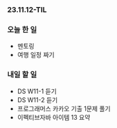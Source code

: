 ### 23.11.12-TIL
### 오늘 한 일
- 멘토링
- 여행 일정 짜기

### 내일 할 일
- DS W11-1 듣기
- DS W11-2 듣기
- 프로그래머스 카카오 기출 1문제 풀기
- 이펙티브자바 아이템 13 요약

